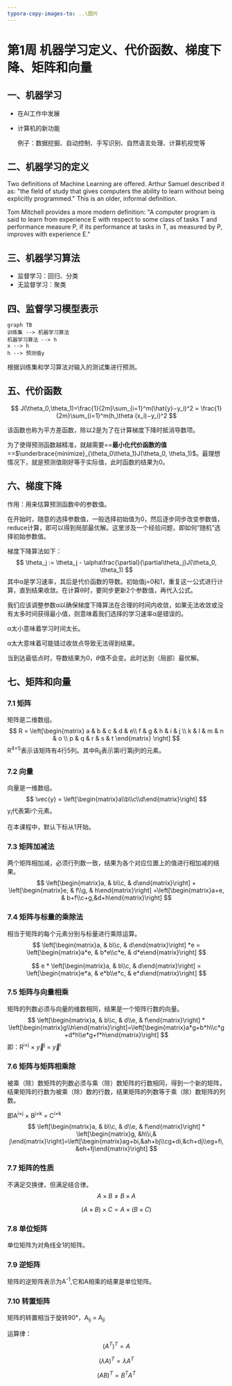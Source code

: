 ```yaml
---
typora-copy-images-to: ..\图片
---
```


# 第1周 机器学习定义、代价函数、梯度下降、矩阵和向量

## 一、机器学习

+ 在AI工作中发展

+ 计算机的新功能

  例子：数据挖掘、自动控制、手写识别、自然语言处理、计算机视觉等



## 二、机器学习的定义

Two definitions of Machine Learning are offered. Arthur Samuel described it as: "the field of study that gives computers the ability to learn without being explicitly programmed." This is an older, informal definition.

Tom Mitchell provides a more modern definition: "A computer program is said to learn from experience E with respect to some class of tasks T and performance measure P, if its performance at tasks in T, as measured by P, improves with experience E."



## 三、机器学习算法

+ 监督学习：回归、分类
+ 无监督学习：聚类



## 四、监督学习模型表示

```mermaid
graph TB
训练集 --> 机器学习算法
机器学习算法 --> h
x --> h
h --> 预测值y	
```

根据训练集和学习算法对输入的测试集进行预测。



## 五、代价函数

$$
J(\theta_0,\theta_1)=\frac{1}{2m}\sum_{i=1}^m(\hat{y}−y_i)^2 = \frac{1}{2m}\sum_{i=1}^m(h_\theta (x_i)−y_i)^2
$$

该函数也称为平方差函数，除以2是为了在计算梯度下降时抵消导数项。

为了使得预测函数越精准，就越需要==**最小化代价函数的值**==$\underbrace{minimize}_{\theta_0\theta_1}J(\theta_0, \theta_1)$。最理想情况下，就是预测值刚好等于实际值，此时函数的结果为0。



## 六、梯度下降

作用：用来估算预测函数中的参数值。

在开始时，随意的选择参数值，一般选择初始值为0，然后逐步同步改变参数值，reduce计算，即可以得到局部最优解。这里涉及一个经验问题，即如何“随机”选择初始参数值。

梯度下降算法如下：
$$
\theta_j := \theta_j - \alpha\frac{\partial}{\partial\theta_j}J(\theta_0, \theta_1)
$$
其中α是学习速率，其后是代价函数的导数。初始值j=0和1，重复这一公式进行计算，直到结果收敛。在计算θ时，要同步更新2个参数值，再代入公式。

我们应该调整参数α以确保梯度下降算法在合理的时间内收敛，如果无法收敛或没有太多时间获得最小值，则意味着我们选择的学习速率α是错误的。

α太小意味着学习时间太长。

α太大意味着可能错过收敛点导致无法得到结果。

当到达最低点时，导数结果为0，$\theta$值不会变。此时达到（局部）最优解。

## 七、矩阵和向量

### 7.1 矩阵

矩阵是二维数组。
$$
R = \left[\begin{matrix} a & b & c & d & e\\ f & g & h & i & j \\ k & l & m & n & o \\ p & q & r & s & t \end{matrix} \right]
$$
R<sup>4$\times$5</sup>表示该矩阵有4行5列。其中R<sub>ij</sub>表示第i行第j列的元素。

### 7.2 向量

向量是一维数组。
$$
\vec{y} = \left[\begin{matrix}a\\b\\c\\d\end{matrix}\right]
$$
y<sub>i</sub>代表第i个元素。

在本课程中，默认下标从1开始。

### 7.3 矩阵加减法

两个矩阵相加减，必须行列数一致，结果为各个对应位置上的值进行相加减的结果。
$$
\left[\begin{matrix}a, & b\\c, & d\end{matrix}\right] + \left[\begin{matrix}e, & f\\g, & h\end{matrix}\right] =\left[\begin{matrix}a+e, & b+f\\c+g,&d+h\end{matrix}\right]
$$

### 7.4 矩阵与标量的乘除法

相当于矩阵的每个元素分别与标量进行乘除运算。
$$
\left[\begin{matrix}a, & b\\c, & d\end{matrix}\right] *e = \left[\begin{matrix}a*e, & b*e\\c*e, & d*e\end{matrix}\right]
$$

$$
e * \left[\begin{matrix}a, & b\\c, & d\end{matrix}\right] = \left[\begin{matrix}e*a, & e*b\\e*c, & e*d\end{matrix}\right]
$$

### 7.5 矩阵与向量相乘

矩阵的列数必须与向量的维数相同，结果是一个矩阵行数的向量。
$$
\left[\begin{matrix}a, & b\\c, & d\\e, & f\end{matrix}\right] * \left[\begin{matrix}g\\h\end{matrix}\right]=\left[\begin{matrix}a*g+b*h\\c*g+d*h\\e*g+f*h\end{matrix}\right]
$$
即：R<sup>i$\times$j</sup>  $\times$ $\vec{y}$<sup>j</sup> = $\vec{y}$<sup>i</sup>

### 7.6 矩阵与矩阵相乘除

被乘（除）数矩阵的列数必须与乘（除）数矩阵的行数相同，得到一个新的矩阵，结果矩阵的行数为被乘（除）数的行数，结果矩阵的列数等于乘（除）数矩阵的列数。

即A<sup>i$\times$j</sup> $\times$ B<sup>j$\times$k</sup> = C<sup>i$\times$k</sup>
$$
\left[\begin{matrix}a, & b\\c, & d\\e, & f\end{matrix}\right] * \left[\begin{matrix}g, &h\\i,& j\end{matrix}\right]=\left[\begin{matrix}ag+bi,&ah+bj\\cg+di,&ch+dj\\eg+fi,&eh+fj\end{matrix}\right]
$$

### 7.7 矩阵的性质

不满足交换律，但满足结合律。
$$
A \times B ≠ B \times A
$$

$$
(A \times B) \times C = A \times (B \times C)
$$

### 7.8 单位矩阵

单位矩阵为对角线全1的矩阵。

### 7.9 逆矩阵

矩阵的逆矩阵表示为A<sup>-1</sup>,它和A相乘的结果是单位矩阵。

### 7.10 转置矩阵

矩阵的转置相当于旋转90°，A<sub>ij</sub> = A<sub>ji</sub> 

运算律：
$$
(A^T)^T=A
$$

$$
(\lambda A)^T=\lambda A^T
$$

$$
(AB)^T=B^TA^T
$$

